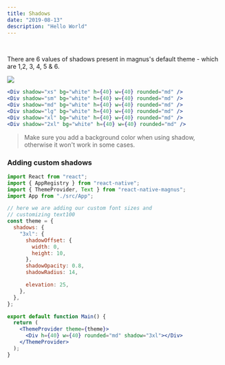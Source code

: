 ```yaml
---
title: Shadows
date: "2019-08-13"
description: "Hello World"
---
```


<br />

There are 6 values of shadows present in magnus's default theme - which are 1,2, 3, 4, 5 & 6.

<img src="/images/docs/div/4.png" style="max-width: 500px;" />

```jsx
<Div shadow="xs" bg="white" h={40} w={40} rounded="md" />
<Div shadow="sm" bg="white" h={40} w={40} rounded="md" />
<Div shadow="md" bg="white" h={40} w={40} rounded="md" />
<Div shadow="lg" bg="white" h={40} w={40} rounded="md" />
<Div shadow="xl" bg="white" h={40} w={40} rounded="md" />
<Div shadow="2xl" bg="white" h={40} w={40} rounded="md" />
```

> Make sure you add a background color when using shadow, otherwise it won't work in some cases.

### Adding custom shadows

```jsx
import React from "react";
import { AppRegistry } from "react-native";
import { ThemeProvider, Text } from "react-native-magnus";
import App from "./src/App";

// here we are adding our custom font sizes and
// customizing text100
const theme = {
  shadows: {
    "3xl": {
      shadowOffset: {
        width: 0,
        height: 10,
      },
      shadowOpacity: 0.8,
      shadowRadius: 14,

      elevation: 25,
    },
  },
};

export default function Main() {
  return (
    <ThemeProvider theme={theme}>
      <Div h={40} w={40} rounded="md" shadow="3xl"></Div>
    </ThemeProvider>
  );
}
```
